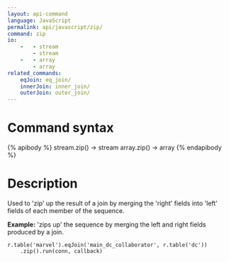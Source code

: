 ```yaml
---
layout: api-command
language: JavaScript
permalink: api/javascript/zip/
command: zip
io:
    -   - stream
        - stream
    -   - array
        - array
related_commands:
    eqJoin: eq_join/
    innerJoin: inner_join/
    outerJoin: outer_join/
---
```


# Command syntax #

{% apibody %}
stream.zip() &rarr; stream
array.zip() &rarr; array
{% endapibody %}

# Description #

Used to 'zip' up the result of a join by merging the 'right' fields into 'left' fields of each member of the sequence.

__Example:__ 'zips up' the sequence by merging the left and right fields produced by a join.

```
r.table('marvel').eqJoin('main_dc_collaborator', r.table('dc'))
    .zip().run(conn, callback)
```


